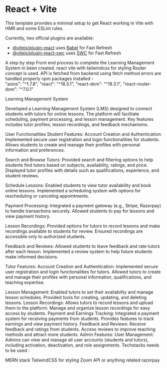 # React + Vite

This template provides a minimal setup to get React working in Vite with HMR and some ESLint rules.

Currently, two official plugins are available:

- [@vitejs/plugin-react](https://github.com/vitejs/vite-plugin-react/blob/main/packages/plugin-react/README.md) uses [Babel](https://babeljs.io/) for Fast Refresh
- [@vitejs/plugin-react-swc](https://github.com/vitejs/vite-plugin-react-swc) uses [SWC](https://swc.rs/) for Fast Refresh

A step by step Front end process to complete the Learning Management System in been created.
react vite with tailwindcss for styling
Router concept is used.
API is fetched from backend using fetch method
errors are handled properly
npm packages installed -  
 "axios": "^1.7.8",
"react": "^18.3.1",
"react-dom": "^18.3.1",
"react-router-dom": "^7.0.1"

Learning Management System

Developed a Learning Management System (LMS) designed to connect students with tutors for online lessons.
The platform will facilitate scheduling, payment processing, and lesson management. Key features includes tutor profiles, lesson recordings, and feedback mechanisms.

User Functionalities
Student Features:
Account Creation and Authentication:
Implemented secure user registration and login functionalities for students.
Allows students to create and manage their profiles with personal information and preferences.

Search and Browse Tutors:
Provided search and filtering options to help students find tutors based on subjects, availability, ratings, and price.
Displayed tutor profiles with details such as qualifications, experience, and student reviews.

Schedule Lessons:
Enabled students to view tutor availability and book online lessons.
Implemented a scheduling system with options for rescheduling or canceling appointments.

Payment Processing:
Integrated a payment gateway (e.g., Stripe, Razorpay) to handle transactions securely.
Allowed students to pay for lessons and view payment history.

Lesson Recordings:
Provided options for tutors to record lessons and make recordings available to students for review.
Ensured recordings are accessible only to authorized students.

Feedback and Reviews:
Allowed students to leave feedback and rate tutors after each lesson.
Implemented a review system to help future students make informed decisions.

Tutor Features:
Account Creation and Authentication:
Implemented secure user registration and login functionalities for tutors.
Allowed tutors to create and manage their profiles with personal information, qualifications, and teaching expertise.

Lesson Management:
Enabled tutors to set their availability and manage lesson schedules.
Provided tools for creating, updating, and deleting lessons.
Lesson Recordings:
Allows tutors to record lessons and upload them to the platform.
Manage and organize lesson recordings for easy access by students.
Payment and Earnings Tracking:
Integrated a payment system for receiving payments from students.
Provides features to track earnings and view payment history.
Feedback and Reviews:
Receive feedback and ratings from students.
Access reviews to improve teaching methods and attract more students.
Admin Features:
User Management:
Admins can view and manage all user accounts (students and tutors), including activation, deactivation, and role assignments.
Techstacks needs to be used :

MERN stack
TailwindCSS for styling
Zoom API or anything related
razorpay

